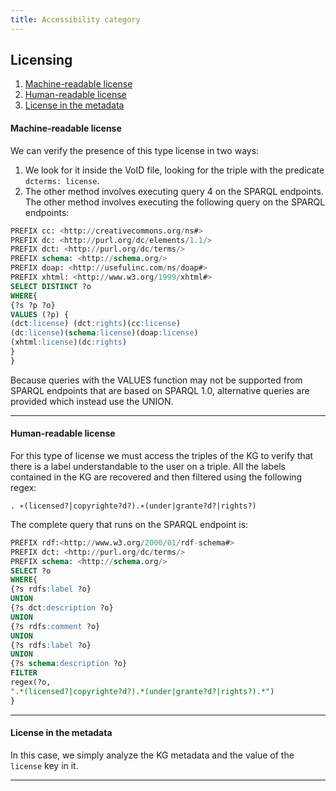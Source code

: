 ```yaml
---
title: Accessibility category
---
```


## Licensing
1. [Machine-readable license](#machine-readable-license)
2. [Human-readable license](#human-readable-license)
3. [License in the metadata](#license-in-the-metadata)


#### **Machine-readable license**
We can verify the presence of this type
license in two ways:
1. We look for it inside the VoID file, looking for the triple with the predicate ```dcterms: license```.
2. The other method involves executing query 4 on the
SPARQL endpoints. The other method involves executing the following query on the SPARQL endpoints:
```sql
PREFIX cc: <http://creativecommons.org/ns#>
PREFIX dc: <http://purl.org/dc/elements/1.1/>
PREFIX dct: <http://purl.org/dc/terms/>
PREFIX schema: <http://schema.org/>
PREFIX doap: <http://usefulinc.com/ns/doap#>
PREFIX xhtml: <http://www.w3.org/1999/xhtml#>
SELECT DISTINCT ?o
WHERE{
{?s ?p ?o}
VALUES (?p) {
(dct:license) (dct:rights)(cc:license)
(dc:license)(schema:license)(doap:license)
(xhtml:license)(dc:rights)
}
}
```
Because queries with the VALUES function may not be supported
from SPARQL endpoints that are based on SPARQL 1.0,
alternative queries are provided which instead use the UNION.

---
#### **Human-readable license**
For this type of license we must access the triples of the KG to verify that there is a label understandable to the user on a triple. All the labels contained in the KG are recovered and then filtered using the following regex: 

```. ∗(licensed?|copyrighte?d?).∗(under|grante?d?|rights?)```

The complete query that runs on the SPARQL endpoint is:
```sql
PREFIX rdf:<http://www.w3.org/2000/01/rdf-schema#>
PREFIX dct: <http://purl.org/dc/terms/>
PREFIX schema: <http://schema.org/>
SELECT ?o
WHERE{
{?s rdfs:label ?o}
UNION
{?s dct:description ?o}
UNION
{?s rdfs:comment ?o}
UNION
{?s rdfs:label ?o}
UNION
{?s schema:description ?o}
FILTER
regex(?o,
".*(licensed?|copyrighte?d?).*(under|grante?d?|rights?).*")
}
```

---
#### **License in the metadata**
In this case, we simply analyze the KG metadata and the value of the ```license``` key in it.

---
